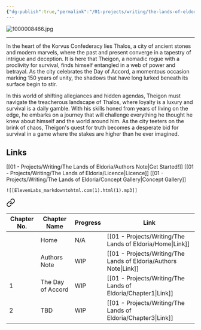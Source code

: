 ```yaml
---
{"dg-publish":true,"permalink":"/01-projects/writing/the-lands-of-eldoria/home/","tags":["Eldoria","gardenEntry","gardenEntry","gardenEntry"]}
---
```


![1000008466.jpg](/img/user/99%20-%20Meta/Assets/1000008466.jpg)

---

In the heart of the Korvus Confederacy lies Thalos, a city of ancient stones and modern marvels, where the past and present converge in a tapestry of intrigue and deception. It is here that Theigon, a nomadic rogue with a proclivity for survival, finds himself entangled in a web of power and betrayal. As the city celebrates the Day of Accord, a momentous occasion marking 150 years of unity, the shadows that have long lurked beneath its surface begin to stir.

In this world of shifting allegiances and hidden agendas, Theigon must navigate the treacherous landscape of Thalos, where loyalty is a luxury and survival is a daily gamble. With his skills honed from years of living on the edge, he embarks on a journey that will challenge everything he thought he knew about himself and the world around him. As the city teeters on the brink of chaos, Theigon's quest for truth becomes a desperate bid for survival in a game where the stakes are higher than he ever imagined.

## Links

[[01 - Projects/Writing/The Lands of Eldoria/Authors Note\|Get Started!]]
[[01 - Projects/Writing/The Lands of Eldoria/Licence\|Licence]]
[[01 - Projects/Writing/The Lands of Eldoria/Concept Gallery\|Concept Gallery]]

```audio-player
![[ElevenLabs_markdowntohtml.com(1).html(1).mp3]]
```


<div class="transclusion internal-embed is-loaded"><a class="markdown-embed-link" href="/01-projects/writing/the-lands-of-eldoria/index/" aria-label="Open link"><svg xmlns="http://www.w3.org/2000/svg" width="24" height="24" viewBox="0 0 24 24" fill="none" stroke="currentColor" stroke-width="2" stroke-linecap="round" stroke-linejoin="round" class="svg-icon lucide-link"><path d="M10 13a5 5 0 0 0 7.54.54l3-3a5 5 0 0 0-7.07-7.07l-1.72 1.71"></path><path d="M14 11a5 5 0 0 0-7.54-.54l-3 3a5 5 0 0 0 7.07 7.07l1.71-1.71"></path></svg></a><div class="markdown-embed">





| Chapter No. | Chapter Name      | Progress | Link                   |
| ----------- | ----------------- | -------- | ---------------------- |
|             | Home              | N/A      | [[01 - Projects/Writing/The Lands of Eldoria/Home\|Link]]         |
|             | Authors Note      | WIP      | [[01 - Projects/Writing/The Lands of Eldoria/Authors Note\|Link]] |
| 1           | The Day of Accord | WIP      | [[01 - Projects/Writing/The Lands of Eldoria/Chapter1\|Link]]     |
| 2           | TBD               | WIP      | [[01 - Projects/Writing/The Lands of Eldoria/Chapter3\|Link]]     |



</div></div>

